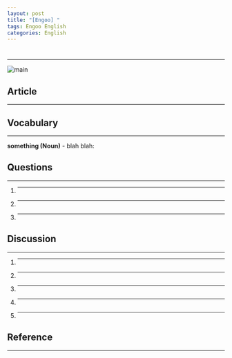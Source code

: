 ```yaml
---
layout: post
title: "[Engoo] "
tags: Engoo English 
categories: English 
---
```


#  
* * *
![main](/images/engoo.png)

## Article
* * *

## Vocabulary
* * *
**something (Noun)** - blah blah:

## Questions
* * * 
1. ****  


2. ****  


3. ****  


## Discussion
* * *
1. ****  


2. ****  


3. ****  


4. ****  


5. ****  


## Reference
* * *
<a href=""></a>
